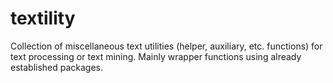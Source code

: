 # textility
Collection of miscellaneous text utilities (helper, auxiliary, etc. functions) for text processing or text mining. Mainly wrapper functions using already established packages.
